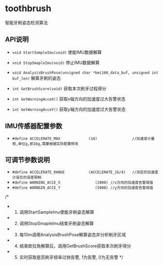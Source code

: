 # toothbrush
智能牙刷姿态检测算法

## API说明
* `void StartSampleImu(void)`
使能IMU数据解算

* `void StopSmapleImu(void)`
停止IMU数据解算

* `void AnalysisBrushPose(unsigned char *bmi160_data_buf, unsigned int buf_len)`
解算牙刷的姿态

* `int GetBrushScore(void)`
获取本次刷牙过程得分

* `int GetWarningAcceX()`
获取x轴方向的加速度过大告警状态

* `int GetWarningAcceY()`
获取y轴方向的加速度过大告警状态

## IMU传感器配置参数

* `#define ACCELERATE_MAX             (16)                //加速度计量程,单位g,即16g,需要根据实际配置修改`

## 可调节参数说明
* `#define ACCELERATE_RANGE           (ACCELERATE_1G/4)   //测定的加速度计容忍的误差限制`
* `#define WARNING_ACCE_X                (2000) //x方向的加速度告警阈值`
* `#define WARNGIN_ACCE_Y                (5000) //y方向的加速度告警阈值`

/*
 *  1. 调用StartSampleImu使能牙刷姿态解算
 *  2. 调用StopSmapleImu结束牙刷姿态解算
 *  3. 每10m调用AnalysisBrushPose解算姿态并分析刷牙区域
 *  4. 结束欧拉角解算后，调用GetBrushScore获取本次刷牙得分
 *  5. 实时获取是否刷牙频率过快告警, 1为告警, 0为无告警
 */
